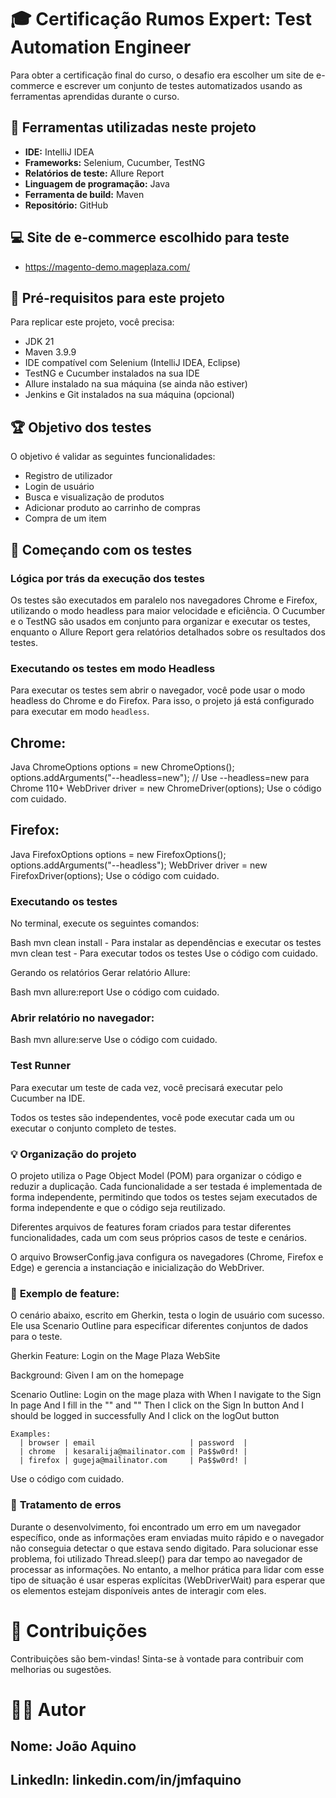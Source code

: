 # 🎓 Certificação Rumos Expert: Test Automation Engineer

Para obter a certificação final do curso, o desafio era escolher um site de e-commerce e escrever um conjunto de testes automatizados usando as ferramentas aprendidas durante o curso.

## 🔧 Ferramentas utilizadas neste projeto

* **IDE:** IntelliJ IDEA
* **Frameworks:** Selenium, Cucumber, TestNG
* **Relatórios de teste:** Allure Report
* **Linguagem de programação:** Java
* **Ferramenta de build:** Maven
* **Repositório:** GitHub

## 💻 Site de e-commerce escolhido para teste

* https://magento-demo.mageplaza.com/

## 📑 Pré-requisitos para este projeto

Para replicar este projeto, você precisa:

* JDK 21
* Maven 3.9.9
* IDE compatível com Selenium (IntelliJ IDEA, Eclipse)
* TestNG e Cucumber instalados na sua IDE
* Allure instalado na sua máquina (se ainda não estiver)
* Jenkins e Git instalados na sua máquina (opcional)

## 🏆 Objetivo dos testes

O objetivo é validar as seguintes funcionalidades:

- Registro de utilizador
- Login de usuário
- Busca e visualização de produtos
- Adicionar produto ao carrinho de compras
- Compra de um item

## 💪 Começando com os testes

### Lógica por trás da execução dos testes

Os testes são executados em paralelo nos navegadores Chrome e Firefox, utilizando o modo headless para maior velocidade e eficiência. O Cucumber e o TestNG são usados em conjunto para organizar e executar os testes, enquanto o Allure Report gera relatórios detalhados sobre os resultados dos testes.

### Executando os testes em modo Headless

Para executar os testes sem abrir o navegador, você pode usar o modo headless do Chrome e do Firefox. Para isso, o projeto já está configurado para executar em modo `headless`.

## **Chrome:**

Java
ChromeOptions options = new ChromeOptions();
options.addArguments("--headless=new"); // Use --headless=new para Chrome 110+
WebDriver driver = new ChromeDriver(options);
Use o código com cuidado.

## **Firefox:**

Java
FirefoxOptions options = new FirefoxOptions();
options.addArguments("--headless");
WebDriver driver = new FirefoxDriver(options);
Use o código com cuidado.

### **Executando os testes**

No terminal, execute os seguintes comandos:

Bash
mvn clean install - Para instalar as dependências e executar os testes
mvn clean test - Para executar todos os testes
Use o código com cuidado.

Gerando os relatórios
Gerar relatório Allure:

Bash
mvn allure:report
Use o código com cuidado.

### **Abrir relatório no navegador:**

Bash
mvn allure:serve
Use o código com cuidado.

### **Test Runner**

Para executar um teste de cada vez, você precisará executar pelo Cucumber na IDE.

Todos os testes são independentes, você pode executar cada um ou executar o conjunto completo de testes.

### 💡 **Organização do projeto**

O projeto utiliza o Page Object Model (POM) para organizar o código e reduzir a duplicação. Cada funcionalidade a ser testada é implementada de forma independente, permitindo que todos os testes sejam executados de forma independente e que o código seja reutilizado.

Diferentes arquivos de features foram criados para testar diferentes funcionalidades, cada um com seus próprios casos de teste e cenários.

O arquivo BrowserConfig.java configura os navegadores (Chrome, Firefox e Edge) e gerencia a instanciação e inicialização do WebDriver.

### 📝 **Exemplo de feature:**

O cenário abaixo, escrito em Gherkin, testa o login de usuário com sucesso. Ele usa Scenario Outline para especificar diferentes conjuntos de dados para o teste.

Gherkin
Feature: Login on the Mage Plaza WebSite

Background:
Given I am on the homepage

Scenario Outline: Login on the mage plaza with <browser>
When I navigate to the Sign In page
And I fill in the "<email>" and "<password>"
Then I click on the Sign In button
And I should be logged in successfully
And I click on the logOut button

    Examples:
      | browser | email                     | password  |
      | chrome  | kesaralija@mailinator.com | Pa$$w0rd! |
      | firefox | gugeja@mailinator.com     | Pa$$w0rd! |
      
Use o código com cuidado.

### 🚩 **Tratamento de erros**

Durante o desenvolvimento, foi encontrado um erro em um navegador específico, onde as informações eram enviadas muito rápido e o navegador não conseguia detectar o que estava sendo digitado. Para solucionar esse problema, foi utilizado Thread.sleep() para dar tempo ao navegador de processar as informações. No entanto, a melhor prática para lidar com esse tipo de situação é usar esperas explícitas (WebDriverWait) para esperar que os elementos estejam disponíveis antes de interagir com eles.

# 📢 **Contribuições**

Contribuições são bem-vindas! Sinta-se à vontade para contribuir com melhorias ou sugestões.

# 🙆‍♀️ **Autor**

## Nome: João Aquino
## LinkedIn: linkedin.com/in/jmfaquino
